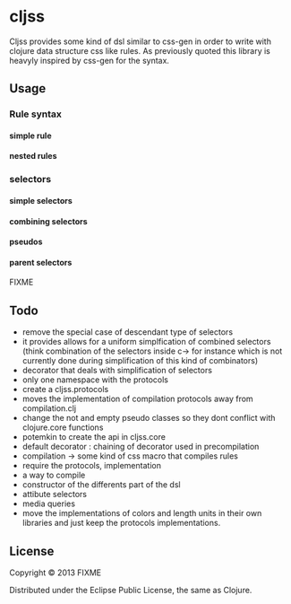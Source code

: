 # cljss

Cljss provides some kind of dsl similar to css-gen in order to write with
clojure data structure css like rules. As previously quoted this library is 
heavyly inspired by css-gen for the syntax.

## Usage

### Rule syntax
#### simple rule
#### nested rules
### selectors
#### simple selectors
#### combining selectors
#### pseudos 
#### parent selectors

FIXME

## Todo 
 - remove the special case of descendant type of selectors
  - it provides allows for a uniform simplfication of combined selectors
    (think combination of the selectors inside c-> for instance which is not currently done 
    during simplification of this kind of combinators)
 - decorator that deals with simplification of selectors
 - only one namespace with the protocols
  - create a cljss.protocols
  - moves the implementation of compilation protocols away from compilation.clj
 - change the not and empty pseudo classes so they dont conflict with clojure.core functions
 - potemkin to create the api in cljss.core
  - default decorator : chaining of decorator used in precompilation
  - compilation -> some kind of css macro that compiles rules
  - require the protocols, implementation
  - a way to compile
  - constructor of the differents part of the dsl
 - attibute selectors
 - media queries
 - move the implementations of colors and length units in their own libraries
   and just keep the protocols implementations.

## License

Copyright © 2013 FIXME

Distributed under the Eclipse Public License, the same as Clojure.